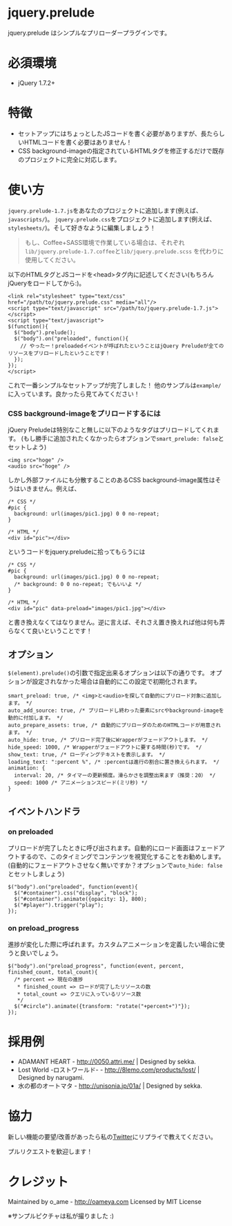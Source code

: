 # jquery.prelude

jquery.prelude はシンプルなプリローダープラグインです。

# 必須環境

* jQuery 1.7.2+

# 特徴

* セットアップにはちょっとしたJSコードを書く必要がありますが、長たらしいHTMLコードを書く必要はありません！
* CSS background-imageの指定されているHTMLタグを修正するだけで既存のプロジェクトに完全に対応します。

# 使い方

`jquery.prelude-1.7.js`をあなたのプロジェクトに追加します(例えば、`javascripts/`)。
`jquery.prelude.css`をプロジェクトに追加します(例えば、`stylesheets/`)。そして好きなように編集しましょう！

>もし、Coffee+SASS環境で作業している場合は、それぞれ
 `lib/jquery.prelude-1.7.coffee`と`lib/jquery.prelude.scss`
  を代わりに使用してください。

以下のHTMLタグとJSコードを&lt;head&gt;タグ内に記述してください(もちろんjQueryをロードしてから:)。

	<link rel="stylesheet" type="text/css" href="/path/to/jquery.prelude.css" media="all"/>
	<script type="text/javascript" src="/path/to/jquery.prelude-1.7.js"></script>
	<script type="text/javascript">
	$(function(){
	  $("body").prelude();
	  $("body").on("preloaded", function(){
	    // やったー！preloadedイベントが呼ばれたということはjQuery Preludeが全てのリソースをプリロードしたということです！
	  });
	});
	</script>

これで一番シンプルなセットアップが完了しました！
他のサンプルは`example/`に入っています。良かったら見てみてください！

### CSS background-imageをプリロードするには

jQuery Preludeは特別なこと無しに以下のようなタグはプリロードしてくれます。
(もし勝手に追加されたくなかったらオプションで`smart_prelude: false`とセットしよう)

	<img src="hoge" />
	<audio src="hoge" />

しかし外部ファイルにも分散することのあるCSS background-image属性はそうはいきません。例えば、

	/* CSS */
	#pic {
	  background: url(images/pic1.jpg) 0 0 no-repeat;
	}

	/* HTML */
	<div id="pic"></div>

というコードをjquery.preludeに拾ってもらうには

	/* CSS */
	#pic {
	  background: url(images/pic1.jpg) 0 0 no-repeat;
	  /* background: 0 0 no-repeat; でもいいよ */
	}

	/* HTML */
	<div id="pic" data-preload="images/pic1.jpg"></div>

と書き換えなくてはなりません。逆に言えば、それさえ置き換えれば他は何も弄らなくて良いということです！

## オプション

`$(element).prelude()`の引数で指定出来るオプションは以下の通りです。
オプションが設定されなかった場合は自動的にこの設定で初期化されます。

    smart_preload: true, /* <img>と<audio>を探して自動的にプリロード対象に追加します。 */
    auto_add_source: true, /* プリロードし終わった要素にsrcやbackground-imageを動的に付加します。 */
    auto_prepare_assets: true, /* 自動的にプリローダのためのHTMLコードが用意されます。 */
    auto_hide: true, /* プリロード完了後にWrapperがフェードアウトします。 */
    hide_speed: 1000, /* Wrapperがフェードアウトに要する時間(秒)です。 */
    show_text: true, /* ローディングテキストを表示します。 */
    loading_text: ":percent %", /* :percentは進行の割合に置き換えられます。 */
    animation: {
      interval: 20, /* タイマーの更新頻度。滑らかさを調整出来ます（推奨：20） */
      speed: 1000 /* アニメーションスピード(ミリ秒) */
    }

## イベントハンドラ

### on preloaded

プリロードが完了したときに呼び出されます。自動的にロード画面はフェードアウトするので、このタイミングでコンテンツを視覚化することをお勧めします。
(自動的にフェードアウトさせなく無いですか？オプションで`auto_hide: false`とセットしましょう)

	$("body").on("preloaded", function(event){
      $("#container").css("display", "block");
      $("#container").animate({opacity: 1}, 800);
      $("#player").trigger("play");
    });

### on preload_progress

進捗が変化した際に呼ばれます。カスタムアニメーションを定義したい場合に使うと良いでしょう。

	$("body").on("preload_progress", function(event, percent, finished_count, total_count){
	  /* percent => 現在の進捗
	   * finished_count => ロードが完了したリソースの数
	   * total_count => クエリに入っているリソース数
	   */
	  $("#circle").animate({transform: "rotate("+percent+")"});
	});

# 採用例

* ADAMANT HEART - <http://0050.attri.me/> | Designed by sekka.
* Lost World -ロストワールド- - <http://8lemo.com/products/lost/> | Designed by narugami.
* 水の都のオートマタ - <http://unisonia.jp/01a/> | Designed by sekka.

# 協力

新しい機能の要望/改善があったら私の[Twitter](http://twitter.com/o_ame)にリプライで教えてください。

プルリクエストを歓迎します！

# クレジット

Maintained by o_ame - <http://oameya.com>
Licensed by MIT License

※サンプルピクチャは私が撮りました :)